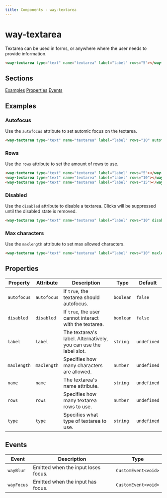```yaml
---
title: Components - way-textarea
---
```

# way-textarea

<div class="block p-8 mb-5 bg-white rounded-lg shadow-lg">

Textarea can be used in forms, or anywhere where the user needs to provide information.
<way-textarea type="text" name="textarea" label="label" rows="5"></way-textarea>

```html
<way-textarea type="text" name="textarea" label="label" rows="5"></way-textarea>
```
## Sections
<div class="flex items-center">
<a href="#examples" class="mr-3">Examples</a>
<a href="#properties" class="mr-3">Properties</a>
<a href="#events">Events</a>
</div>

</div>

<div id="examples" class="block p-8 mb-5 bg-white rounded-lg shadow-lg">

## Examples

### Autofocus

Use the `autofocus` attribute to set automic focus on the textarea.

<way-textarea type="text" name="textarea" label="label" rows="10" autofocus></way-textarea>

```html
<way-textarea type="text" name="textarea" label="label" rows="10" autofocus></way-textarea>
```

### Rows

Use the `rows` attribute to set the amount of rows to use.

<way-textarea type="text" name="textarea" label="label" rows="5"></way-textarea>

<way-textarea type="text" name="textarea" label="label" rows="10"></way-textarea>

<way-textarea type="text" name="textarea" label="label" rows="15"></way-textarea>

```html
<way-textarea type="text" name="textarea" label="label" rows="5"></way-textarea>
<way-textarea type="text" name="textarea" label="label" rows="10"></way-textarea>
<way-textarea type="text" name="textarea" label="label" rows="15"></way-textarea>
```

### Disabled

Use the `disabled` attribute to disable a textarea. Clicks will be suppressed until the disabled state is removed.

<way-textarea type="text" name="textarea" label="label" rows="10" disabled></way-textarea>

```html
<way-textarea type="text" name="textarea" label="label" rows="10" disabled></way-textarea>
```

### Max characters

Use the `maxlength` attribute to set max allowed characters.

<way-textarea type="text" name="textarea" label="label" rows="10" maxlength="20"></way-textarea>

```html
<way-textarea type="text" name="textarea" label="label" rows="10" maxlength="20"></way-textarea>
```

</div>

<div id="properties" class="block p-8 mb-5 bg-white rounded-lg shadow-lg">

## Properties

| Property    | Attribute   | Description                                                      | Type      | Default     |
| ----------- | ----------- | ---------------------------------------------------------------- | --------- | ----------- |
| `autofocus` | `autofocus` | If `true`, the textarea should autofocus.                        | `boolean` | `false`     |
| `disabled`  | `disabled`  | If `true`, the user cannot interact with the textarea.           | `boolean` | `false`     |
| `label`     | `label`     | The textarea's label. Alternatively, you can use the label slot. | `string`  | `undefined` |
| `maxlength` | `maxlength` | Specifies how many characters are allowed.                       | `number`  | `undefined` |
| `name`      | `name`      | The textarea's name attribute.                                   | `string`  | `undefined` |
| `rows`      | `rows`      | Specifies how many textarea rows to use.                         | `number`  | `undefined` |
| `type`      | `type`      | Specifies what type of textarea to use.                          | `string`  | `undefined` |

</div>

<div id="events" class="block p-8 mb-5 bg-white rounded-lg shadow-lg">

## Events

| Event      | Description                          | Type                |
| ---------- | ------------------------------------ | ------------------- |
| `wayBlur`  | Emitted when the input loses focus. | `CustomEvent<void>` |
| `wayFocus` | Emitted when the input has focus.   | `CustomEvent<void>` |

</div>